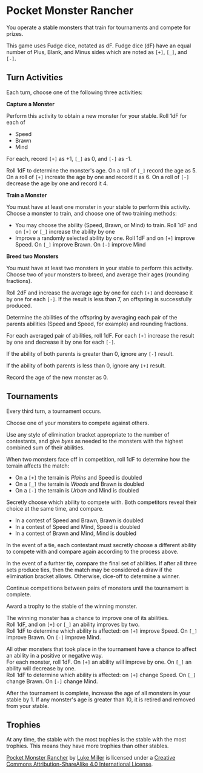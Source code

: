 # Pocket Monster Rancher

You operate a stable monsters that train for tournaments and compete for prizes.

This game uses Fudge dice, notated as dF.  Fudge dice (dF) have an equal number of Plus, Blank, and Minus sides which are noted as `[+]`, `[_]`, and `[-]`.


## Turn Activities

Each turn, choose one of the following three activities:

**Capture a Monster**

Perform this activity to obtain a new monster for your stable.  Roll 1dF for each of

- Speed
- Brawn
- Mind

For each, record `[+]` as +1, `[_]` as 0, and `[-]` as -1.

Roll 1dF to determine the monster's age.  On a roll of `[_]` record the age as 5.  On a roll of `[+]` increate the age by one and record it as 6.  On a roll of `[-]` decrease the age by one and record it 4.

**Train a Monster**

You must have at least one monster in your stable to perform this activity.  Choose a monster to train, and choose one of two training methods:

- You may choose the ability (Speed, Brawn, or Mind) to train.  Roll 1dF and on `[+]` or `[_]` increase the ability by one
- Improve a randomly selected ability by one.  Roll 1dF and on `[+]` improve Speed.  On `[_]` improve Brawn.  On `[-]` improve Mind

**Breed two Monsters**

You must have at least two monsters in your stable to perform this activity.  Choose two of your monsters to breed, and average their ages (rounding fractions).

Roll 2dF and increase the average age by one for each `[+]` and decrease it by one for each `[-]`.  If the result is less than 7, an offspring is successfully produced.
	
Determine the abilities of the offspring by averaging each pair of the parents abilities (Speed and Speed, for example) and rounding fractions.

For each averaged pair of abilities, roll 1dF.  For each `[+]` increase the result by one and decrease it by one for each `[-]`.  

If the ability of both parents is greater than 0, ignore any `[-]` result.

If the ability of both parents is less than 0, ignore any `[+]` result.

Record the age of the new monster as 0.

## Tournaments

Every third turn, a tournament occurs.  

Choose one of your monsters to compete against others.  

Use any style of elimination bracket appropriate to the number of contestants, and give _byes_ as needed to the monsters with the highest combined sum of their abilities.

When two monsters face off in competition, roll 1dF to determine how the terrain affects the match:

- On a `[+]` the terrain is _Plains_ and Speed is doubled
- On a `[_]` the terrain is _Woods_ and Brawn is doubled
- On a `[-]` the terrain is _Urban_ and Mind is doubled

Secretly choose which ability to compete with.  Both competitors reveal their choice at the same time, and compare.

- In a contest of Speed and Brawn, Brawn is doubled
- In a contest of Speed and Mind, Speed is doubled
- In a contest of Brawn and Mind, Mind is doubled

In the event of a tie, each contestant must secretly choose a different ability to compete with and compare again according to the process above.  

In the event of a furhter tie, compare the final set of abilities.  If after all three sets produce ties, then the match may be considered a draw if the elimination bracket allows.  Otherwise, dice-off to determine a winner.
	
Continue competitions between pairs of monsters until the tournament is complete.

Award a trophy to the stable of the winning monster.

The winning monster has a chance to improve one of its abilities.  
Roll 1dF, and on `[+]` or `[_]` an ability improves by two.  
Roll 1dF to determine which ability is affected: on `[+]` improve Speed.  On `[_]` improve Brawn.  On `[-]` improve Mind.

All other monsters that took place in the tournament have a chance to affect an ability in a positive or negative way.  
For each monster, roll 1dF.  On `[+]` an ability will improve by one.  On `[_]` an ability will decrease by one.  
Roll 1dF to determine which ability is affected: on `[+]` change Speed.  On `[_]` change Brawn.  On `[-]` change Mind.

After the tournament is complete, increase the age of all monsters in your stable by 1.  If any monster's age is greater than 10, it is retired and removed from your stable.

## Trophies

At any time, the stable with the most trophies is the stable with the most trophies.  This means they have more trophies than other stables.


[Pocket Monster Rancher](https://mootootwo.github.io/rpgees/omgam2019/PMR) by [Luke Miller](https://twitter.com/mootootwo) is licensed under a [Creative Commons Attribution-ShareAlike 4.0 International License](http://creativecommons.org/licenses/by-sa/4.0/).
